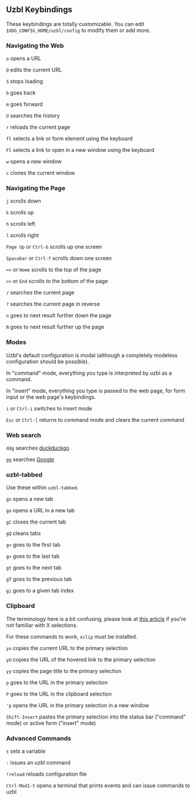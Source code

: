 ## Uzbl Keybindings

These keybindings are totally customizable. You can edit
`$XDG_CONFIG_HOME/uzbl/config` to modify them or add more.

### Navigating the Web

`o` opens a URL

`O` edits the current URL

`S` stops loading

`b` goes back

`m` goes forward

`U` searches the history

`r` reloads the current page

`fl` selects a link or form element using the keyboard

`Fl` selects a link to open in a new window using the keyboard

`w` opens a new window

`c` clones the current window

### Navigating the Page

`j` scrolls down

`k` scrolls up

`h` scrolls left

`l` scrolls right

`Page Up` or `Ctrl-b` scrolls up one screen

`Spacebar` or `Ctrl-f` scrolls down one screen

`<<` or `Home` scrolls to the top of the page

`>>` or `End` scrolls to the bottom of the page

`/` searches the current page

`?` searches the current page in reverse

`n` goes to next result further down the page

`N` goes to next result further up the page

### Modes

Uzbl's default configuration is modal (although a completely modeless
configuration should be possible).

In "command" mode, everything you type is interpreted by uzbl as a command.

In "insert" mode, everything you type is passed to the web page, for form input
or the web page's keybindings.

`i` or `Ctrl-i` switches to insert mode

`Esc` or `Ctrl-[` returns to command mode and clears the current command

### Web search

`ddg` searches [duckduckgo](http://duckduckgo.com/)

`gg` searches [Google](http://www.google.com/)

<!-- Broken, currently does not register as a command, see https://github.com/uzbl/uzbl/issues/294
`\wiki` searches [the English-language Wikipedia](http://en.wikipedia.org/)
-->

### uzbl-tabbed

Use these within `uzbl-tabbed`.

`gn` opens a new tab

<!-- Broken, currently acts the same as `gn`, see https://github.com/uzbl/uzbl/issues/295
`gN` opens a new tab and switches to it
-->

`go` opens a URL in a new tab

<!-- Broken, currently acts the same as `go`, see https://github.com/uzbl/uzbl/issues/295
`gO` opens a URL in a new tab and switches to it
-->

`gC` closes the current tab

`gQ` cleans tabs

`g<` goes to the first tab

`g>` goes to the last tab

`gt` goes to the next tab

`gT` goes to the previous tab

`gi` goes to a given tab index

### Clipboard

The terminology here is a bit confusing, please look at
[this article](http://en.wikipedia.org/wiki/X_Window_selection)
if you're not familiar with X selections.

For these commands to work, `xclip` must be installed.

`yu` copies the current URL to the primary selection

`yU` copies the URL of the hovered link to the primary selection

`yy` copies the page title to the primary selection

`p` goes to the URL in the primary selection

`P` goes to the URL in the clipboard selection

`'p` opens the URL in the primary selection in a new window

`Shift-Insert` pastes the primary selection into the status bar ("command"
mode) or active form ("insert" mode)

### Advanced Commands

`s` sets a variable

`:` issues an uzbl command

`!reload` reloads configuration file

`Ctrl-Mod1-t` opens a terminal that prints events and can issue commands to uzbl
